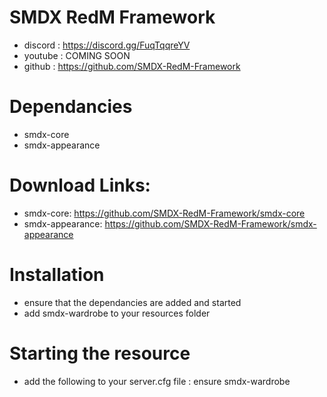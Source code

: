 # SMDX RedM Framework
- discord : https://discord.gg/FuqTqqreYV
- youtube : COMING SOON
- github : https://github.com/SMDX-RedM-Framework

# Dependancies
- smdx-core
- smdx-appearance

# Download Links:
- smdx-core: https://github.com/SMDX-RedM-Framework/smdx-core
- smdx-appearance: https://github.com/SMDX-RedM-Framework/smdx-appearance

# Installation
- ensure that the dependancies are added and started
- add smdx-wardrobe to your resources folder

# Starting the resource
- add the following to your server.cfg file : ensure smdx-wardrobe